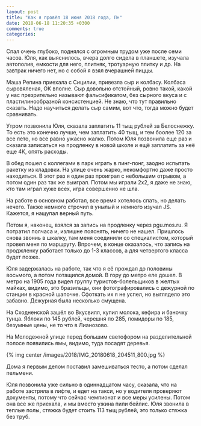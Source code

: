 ```yaml
---
layout: post
title: "Как я провёл 18 июня 2018 года, Пн"
date: 2018-06-18 11:20:35 +0300
comments: true
categories: 
---
```

Спал очень глубоко, поднялся с огромным трудом уже после семи часов. Юля, как выяснилось, вчера долго сидела в планшете, изучала автополив, емкости для него, плитняк, тротуарную плитку и др. На завтрак ничего нет, но с собой я взял вчерашней пиццы.

Маша Репина приехала с Сицилии, привезла сыр и колбасу. Колбаса сыровяленая, ОК вполне. Сыр довольно отстойный, ровно такой, какой у нас презрительно называют фальсификатом, без сырного вкуса и с пластилинообразной консистенцией. Не знаю, что тут правильно сказать. Надо научиться делать сыр самим, вот что, тогда можно будет сравнивать.

Утром позвонила Юля, сказала заплатить 11 тыщ рублей за Белоснежку. То есть это конечно лучше, чем заплатить 40 тыщ, и тем боолее 120 за все лето, но все равно ужасно жалко. Потом Юля позвонила еще раз и сказала записаться на продленку в новой школе и ещё заплатить за неё еще 4К, опять расходы.
 
В обед пошел с коллегами в парк играть в пинг-понг, заодно испытать ракетку из кладовки. На улице очень жарко, некомфортно даже просто находиться. В этот раз я один раз проиграл с небольшим отрывом, а потом один раз так же выиграл. Потом мы играли 2х2, я даже не знаю, кто там играл хуже всех, игра совершенно не шла.

На работе в основном работал, все время хотелось спать, но делать нечего. Также немного строчил в унылый и немного изучал JS. Кажется, я нащупал верный путь.

Потом я, наконец, взялся за запись на продленку через pgu.mos.ru. Я потратил полчаса и, излишне пояснять, ничего не нашел. Пришлось снова звониь в шкалку, там меня соединили со специалистом, который провел меня по маршруту. Впрочем, в конце оказалось, что запись на проджленку работает только до 1-3 классов, а для четвертого класса будет позже.

Юля задержалась на работе, так что я её прождал до половины восьмого, а потом потащился домой. В гору до метро еле дошел. В метро на 1905 года видел группу туристов-болельщиков в желтых майках, видимо, это бразильцы, они фотографировались с дежурной по станции в красной шапочке. Сфоткать их я не успел, но выглядело это забавно. Дежурная была несколько смущена.

На Сходненской зашёл во Вкусвилл, купил молока, кефира и баночку тунца. Яблоки по 145 рублей, черешня по 285, помидоры по 185, безумные цены, не то что в Лианозово.

На Молодежной улице перед большим светофором на разделительной полосе появились ямы, видимо, туда посадят деревья.

{% img center /images/2018/IMG_20180618_204511_800.jpg %}

Дома я первым делом поставил замешиваться тесто, а потом сделал пельмени.

Юля позвонила уже сильно в одиннадцатом часу, сказала, что на работе застряла в лифте, и едет на такси, но у водителя проверяют документы, потому что сейчас чемпионат и все меры усилены. Потом она все же приехала, и мы вместо ужина пили бейлис. Юля звонила в теплые полы, стяжка будет стоить 113 тыщ рублей, это только стяжка без труб.